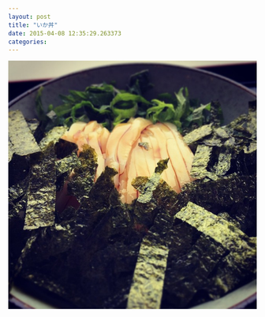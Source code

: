 ```yaml
---
layout: post
title: "いか丼"
date: 2015-04-08 12:35:29.263373
categories: 
---
```


![](/assets/images/201504/11085122_481398532013894_1050647301_n.jpg)


